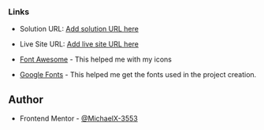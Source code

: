 ### Links

- Solution URL: [Add solution URL here](https://github.com/MichaelX-3553/Uni-Watch.git)
- Live Site URL: [Add live site URL here](https://uniwatch.netlify.app/)

- [Font Awesome](https://fontawesome.com) - This helped me with my icons

- [Google Fonts](https://fonts.google.com) - This helped me get the fonts used in the project creation.

## Author

- Frontend Mentor - [@MichaelX-3553](https://github.com/MichaelX-3553)
